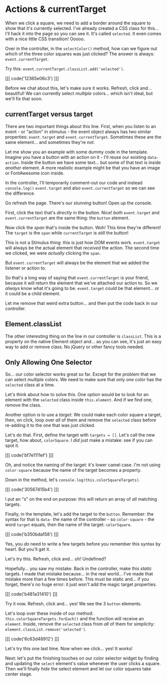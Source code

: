 # Actions & currentTarget

When we click a square, we need to add a border around the square to show that
it's currently selected. I've already created a CSS class for this... I'll hack
it into the page so you can see it. It's called `selected`. It even comes with a
nice little CSS transition! Ooooo.

Over in the controller, in the `selectColor()` method, how can we figure out *which*
of the three color squares was just clicked? The answer is always:
`event.currentTarget`.

Try this: `event.currentTarget.classList.add('selected')`.

[[[ code('12365e06c3') ]]]

Before we chat about this, let's make sure it works. Refresh, click and... beautiful!
We can currently select *multiple* colors... which isn't ideal, but we'll fix that
soon.

## currentTarget versus target

There are two important things about this line. First, when you listen to an event -
or "action" in stimulus - the event object always has two similar properties:
`event.target` and `event.currentTarget`. Sometimes these are the same element...
and sometimes they're *not*.

Let me show you an example with some dummy code in the template. Imagine you have
a button with an action on it - I'll reuse our existing `data-action`. Inside the
button we have some text... but some of that text is inside *another* element. A
more realistic example might be that you have an image or FontAwesome icon inside.

In the controller, I'll temporarily comment-out our code and instead
`console.log()` `event.target` and also `event.currentTarget` so we can see
the difference.

Go refresh the page. There's our *stunning* button! Open up the console.

First, click the text that's *directly* in the button. Nice! *both* `event.target`
and `event.currentTarget` are the same thing: the `button` element.

Now click the *span* that's inside the button. Woh! This time they're different!
The `target` is the `span` while `currentTarget` is *still* the button!

This is not a Stimulus thing: this is just how DOM events work. `event.target`
will always be the actual element that *received* the action. The second time
we clicked, we were *actually* clicking the `span`.

But `event.currentTarget` will always be the element that we added the listener
or action to.

So that's a long way of saying that `event.currentTarget` is your friend, because
it will return the element that we've attached our action to. So we *always*
know what it's going to be. `event.target` *could* be that element... or it could
be a child element.

Let me remove that weird extra button... and then put the code back in our controller.

## Element.classList

The other interesting thing on the line in our controller is `classList`. This is
a property on the native Element object and... as you can see, it's just an easy
way to add or remove class. No jQuery or other fancy tools needed.

## Only Allowing One Selector

So... our color selector works great so far. Except for the problem that we
can select *multiple* colors. We need to make sure that only *one* color has the
`selected` class at a time.

Let's think about how to solve this. One option would be to look for an element
with the `selected` class inside `this.element`. And if we find one, remove the
class.

Another option is to use a *target*. We could make each color square a target,
then, on click, loop over *all* of them and remove the `selected` class before
re-adding it to the one that was just clicked.

Let's do that. First, define the target with `targets = []`. Let's call the
new target, how about, `colorSquare`. I *did* just make a mistake: see if you can
spot it.

[[[ code('bf7e1111ef') ]]]

Oh, and notice the naming of the target: it's lower camel case. I'm not using
`color-square` because the name of the target becomes a property.

Down in the method, let's `console.log(this.colorSquareTargets)`.

[[[ code('30567415b4') ]]]

I put an "s" on the end on purpose: this will return an array of *all* matching
targets.

Finally, in the template, let's add the target to the `button`. Remember: the
syntax for that is `data-` the name of the controller - so `color-square` - the
word `target` equals, then the name of the target: `colorSquare`.

[[[ code('b350bda158') ]]]

Yes, you *do* need to write a few targets before you remember this syntax by heart.
But you'll get it.

Let's try this. Refresh, click and... oh! Undefined?

Hopefully... you saw my mistake. Back in the controller, make this *static* targets.
I made that mistake because... in the real world... I've made that mistake more
than a few times before. This must be static and... if you forget, there's no
huge error: it just *won't* add the magic target properties.

[[[ code('b481a31410') ]]]

Try it now. Refresh, click and... yes! We see the 3 `button` elements.

Let's loop over these inside of our method: `this.colorSquareTargets.forEach()`
and the function will receive an `element`. Inside, remove the `selected` class
from *all* of them for simplicity: `element.classList.remove('selected')`.

[[[ code('6c63d48912') ]]]

Let's try this one last time. Now when we click... yes! It works!

Next: let's put the finishing touches on our color selector widget by finding
and updating the `select` element's value whenever the user clicks a square.
Then we'll finally *hide* the select element and let our color squares take
center stage.
